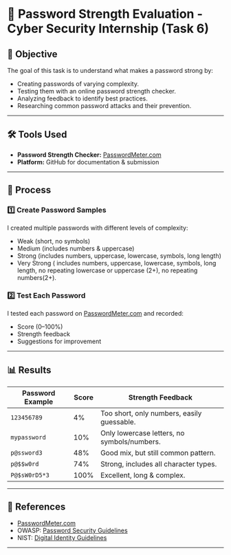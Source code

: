# 🔐 Password Strength Evaluation - Cyber Security Internship (Task 6)

## 📌 Objective
The goal of this task is to understand what makes a password strong by:
- Creating passwords of varying complexity.
- Testing them with an online password strength checker.
- Analyzing feedback to identify best practices.
- Researching common password attacks and their prevention.

---

## 🛠 Tools Used
- **Password Strength Checker:** [PasswordMeter.com](https://passwordmeter.com/)
- **Platform:** GitHub for documentation & submission

---

## 📂 Process

### 1️⃣ Create Password Samples
I created multiple passwords with different levels of complexity:
- Weak (short, no symbols)
- Medium (includes numbers & uppercase)
- Strong (includes numbers, uppercase, lowercase, symbols, long length)
- Very Strong ( includes numbers, uppercase, lowercase, symbols, long length, no repeating lowercase or uppercase (2+), no repeating numbers(2+). 

### 2️⃣ Test Each Password
I tested each password on [PasswordMeter.com](https://passwordmeter.com/) and recorded:
- Score (0–100%)
- Strength feedback
- Suggestions for improvement

---

## 📊 Results

| Password Example          | Score |             Strength Feedback                 |
|---------------------------|-------|-----------------------------------------------|
| `123456789`               | 4%    | Too short, only numbers, easily guessable.    |
| `mypassword`              | 10%   | Only lowercase letters, no symbols/numbers.   |
| `p@ssword3`               | 48%   | Good mix, but still common pattern.           |
| `p@$$w0rd`                | 74%   | Strong, includes all character types.         |
| `P@$sW0rD5*3`             | 100%  | Excellent, long & complex.                    |


---

## 📎 References
- [PasswordMeter.com](https://passwordmeter.com/)
- OWASP: [Password Security Guidelines](https://owasp.org/www-community/Authentication_Cheat_Sheet)
- NIST: [Digital Identity Guidelines](https://pages.nist.gov/800-63-3/)

---
